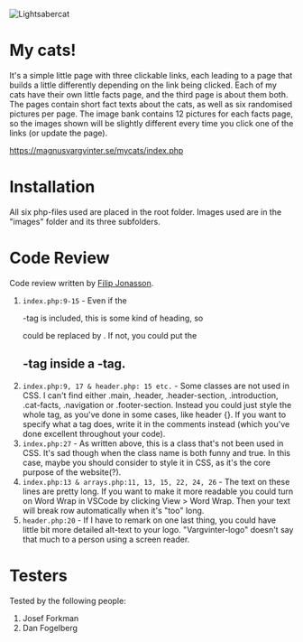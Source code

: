 ![Lightsabercat](https://media.giphy.com/media/xBAreNGk5DapO/giphy.gif)

# My cats!

It's a simple little page with three clickable links, each leading to a page that builds a little differently depending on the link being clicked. Each of my cats have their own little facts page, and the third page is about them both. The pages contain short fact texts about the cats, as well as six randomised pictures per page. The image bank contains 12 pictures for each facts page, so the images shown will be slightly different every time you click one of the links (or update the page).

https://magnusvargvinter.se/mycats/index.php

# Installation

All six php-files used are placed in the root folder. Images used are in the "images" folder and its three subfolders.

# Code Review

Code review written by [Filip Jonasson](https://github.com/filjon2001).

1. `index.php:9-15` - Even if the <p>-tag is included, this is some kind of heading, so <article> could be replaced by <heading>. If not, you could put the <h2>-tag inside a <heading>-tag.
2. `index.php:9, 17 & header.php: 15 etc.` - Some classes are not used in CSS. I can't find either .main, .header, .header-section, .introduction, .cat-facts, .navigation or .footer-section. Instead you could just style the whole tag, as you've done in some cases, like header {}. If you want to specify what a tag does, write it in the comments instead (which you've done excellent throughout your code).
3. `index.php:27` - As written above, this is a class that's not been used in CSS. It's sad though when the class name is both funny and true. In this case, maybe you should consider to style it in CSS, as it's the core purpose of the website(?).
4. `index.php:13 & arrays.php:11, 13, 15, 22, 24, 26` - The text on these lines are pretty long. If you want to make it more readable you could turn on Word Wrap in VSCode by clicking View > Word Wrap. Then your text will break row automatically when it's "too" long.
5. `header.php:20` - If I have to remark on one last thing, you could have little bit more detailed alt-text to your logo. "Vargvinter-logo" doesn't say that much to a person using a screen reader.

# Testers

Tested by the following people:

1. Josef Forkman
2. Dan Fogelberg
